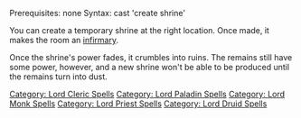 Prerequisites: none Syntax: cast 'create shrine'

You can create a temporary shrine at the right location. Once made, it
makes the room an [infirmary](:Category:Infirmaries "wikilink").

Once the shrine's power fades, it crumbles into ruins. The remains still
have some power, however, and a new shrine won't be able to be produced
until the remains turn into dust.

[Category: Lord Cleric Spells](Category:_Lord_Cleric_Spells "wikilink")
[Category: Lord Paladin
Spells](Category:_Lord_Paladin_Spells "wikilink") [Category: Lord Monk
Spells](Category:_Lord_Monk_Spells "wikilink") [Category: Lord Priest
Spells](Category:_Lord_Priest_Spells "wikilink") [Category: Lord Druid
Spells](Category:_Lord_Druid_Spells "wikilink")
